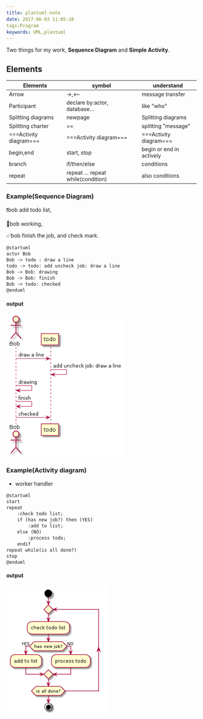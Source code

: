 ```yaml
---
title: plantuml-note
date: 2017-06-03 11:05:18
tags:Program
keywords: UML,plantuml
---
```




Two things for my work, **Sequence Diagram** and **Simple Activity**.

<!-- More -->



## Elements

| Elements               | symbol                           | understand               |
| ---------------------- | -------------------------------- | ------------------------ |
| Arrow                  | ->,<--                           | message transfer         |
| Participant            | declare by:actor, database...    | like "who"               |
| Splitting diagrams     | newpage                          | Splitting diagrams       |
| Splitting charter      | ==                               | splitting "message"      |
| ===Activity diagram=== | ===Activity diagram===           | ===Activity diagram===   |
| begin,end              | start, stop                      | begin or end in actively |
| branch                 | if/then/else                     | conditions               |
| repeat                 | repeat … repeat while(condition) | also conditions          |

### Example(Sequence Diagram)

❗️bob add todo list,

🎨bob working,

✅bob finish the job, and check mark.

```
@startuml
actor Bob
Bob -> todo : draw a line
todo -> todo: add uncheck job: draw a line
Bob -> Bob: drawing
Bob -> Bob: finish
Bob -> todo: checked
@enduml
```

#### output

![seq_diagram](/images/seq_diagram.png)

### Example(Activity diagram)

* worker handler

```
@startuml
start
repeat 
	:check todo list;
	if (has new job?) then (YES)
		:add to list;
	else (NO)
		:process todo;
	endif
repeat while(is all done?)
stop
@enduml
```

#### output

![activity_diagram](/images/activity_diagram.png)